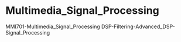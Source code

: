 # Multimedia_Signal_Processing
MMI701-Multimedia_Signal_Processing
DSP-Filtering-Advanced_DSP-Signal_Processing
